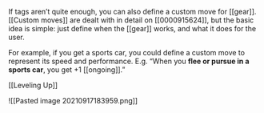 
If tags aren’t quite enough, you can also define a custom move for [[gear]]. [[Custom moves]] are dealt with in detail on [[0000915624]], but the basic idea is simple: just define when the [[gear]] works, and what it does for the user.

For example, if you get a sports car, you could define a custom move to represent its speed and performance. E.g. “When you **flee or pursue in a sports car**, you get +1 [[ongoing]].”

[[Leveling Up]]

![[Pasted image 20210917183959.png]]